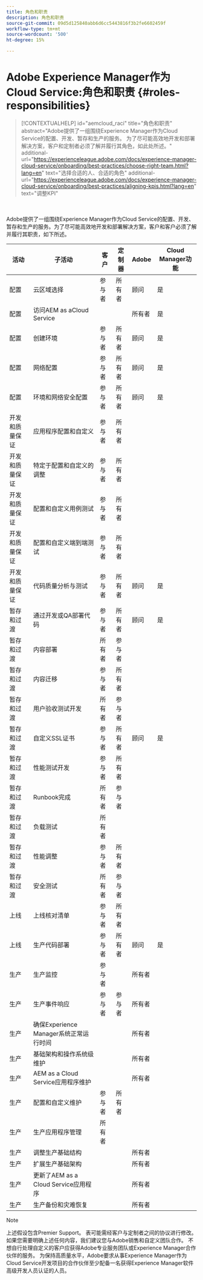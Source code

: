 ```yaml
---
title: 角色和职责
description: 角色和职责
source-git-commit: 09d5d125840abb6d6cc5443816f3b2fe6602459f
workflow-type: tm+mt
source-wordcount: '500'
ht-degree: 15%

---
```



# Adobe Experience Manager作为Cloud Service:角色和职责 {#roles-responsibilities}

>[!CONTEXTUALHELP]
>id="aemcloud_raci"
>title="角色和职责"
>abstract="Adobe提供了一组围绕Experience Manager作为Cloud Service的配置、开发、暂存和生产的服务。 为了尽可能高效地开发和部署解决方案，客户和定制者必须了解并履行其角色，如此处所述。"
>additional-url="https://experienceleague.adobe.com/docs/experience-manager-cloud-service/onboarding/best-practices/choose-right-team.html?lang=en" text="选择合适的人、合适的角色"
>additional-url="https://experienceleague.adobe.com/docs/experience-manager-cloud-service/onboarding/best-practices/aligning-kpis.html?lang=en" text="调整KPI"

<br></br>
Adobe提供了一组围绕Experience Manager作为Cloud Service的配置、开发、暂存和生产的服务。为了尽可能高效地开发和部署解决方案，客户和客户必须了解并履行其职责，如下所述。


| 活动 | 子活动 | 客户 | 定制器 | Adobe | Cloud Manager功能 |
|---------------------------------|-------------------------------------------------------|-------------|-------------|---------|-----------------------------|
| 配置 | 云区域选择 | 参与者 | 所有者 | 顾问 | 是 |
| 配置 | 访问AEM as aCloud Service |  |  | 所有者 | 是 |
| 配置 | 创建环境 | 参与者 | 所有者 | 顾问 | 是 |
| 配置 | 网络配置 | 参与者 | 所有者 | 顾问 | 是 |
| 配置 | 环境和网络安全配置 | 参与者 | 所有者 | 顾问 | 是 |
| 开发和质量保证 | 应用程序配置和自定义 | 参与者 | 所有者 |  |  |
| 开发和质量保证 | 特定于配置和自定义的调整 | 参与者 | 所有者 |  |  |
| 开发和质量保证 | 配置和自定义用例测试 | 参与者 | 所有者 |  |  |
| 开发和质量保证 | 配置和自定义端到端测试 | 参与者 | 所有者 |  |  |
| 开发和质量保证 | 代码质量分析与测试 | 参与者 | 所有者 | 顾问 | 是 |
| 暂存和过渡 | 通过开发或QA部署代码 | 参与者 | 所有者 | 顾问 | 是 |
| 暂存和过渡 | 内容部署 | 所有者 | 参与者 |  |  |
| 暂存和过渡 | 内容迁移 | 参与者 | 所有者 |  |  |
| 暂存和过渡 | 用户验收测试开发 | 所有者 | 参与者 |  |  |
| 暂存和过渡 | 自定义SSL证书 | 参与者 | 所有者 | 顾问 | 是 |
| 暂存和过渡 | 性能测试开发 | 参与者 | 所有者 |  |  |
| 暂存和过渡 | Runbook完成 | 所有者 | 参与者 |  |  |
| 暂存和过渡 | 负载测试 | 所有者 |  |  |  |
| 暂存和过渡 | 性能调整 | 参与者 | 所有者 |  |  |
| 暂存和过渡 | 安全测试 | 所有者 | 参与者 |  |  |
| 上线 | 上线核对清单 | 参与者 | 所有者 |  |  |
| 上线 | 生产代码部署 | 参与者 | 所有者 | 顾问 | 是 |
| 生产 | 生产监控 | 参与者 |  | 所有者 |  |
| 生产 | 生产事件响应 | 参与者 | 参与者 | 所有者 |  |
| 生产 | 确保Experience Manager系统正常运行时间 |  |  | 所有者 |  |
| 生产 | 基础架构和操作系统级维护 |  |  | 所有者 |  |
| 生产 | AEM as a Cloud Service应用程序维护 |  |  | 所有者 |  |
| 生产 | 配置和自定义维护 | 参与者 | 所有者 |  |  |
| 生产 | 生产应用程序管理 | 所有者 |  |  |  |
| 生产 | 调整生产基础结构 |  |  | 所有者 |  |
| 生产 | 扩展生产基础架构 |  |  | 所有者 |  |
| 生产 | 更新了AEM as a Cloud Service应用程序 |  |  | 所有者 |  |
| 生产 | 生产备份和灾难恢复 |  |  | 所有者 |  |

>[!NOTE]
>
> 上述假设包含Premier Support。 表可能需经客户与定制者之间的协议进行修改。 如果您需要明确上述任何内容，我们建议您与Adobe销售和自定义团队合作。
> 不想自行处理自定义的客户应获得Adobe专业服务团队或Experience Manager合作伙伴的服务。
>为保持高质量水平，Adobe要求从事Experience Manager作为Cloud Service开发项目的合作伙伴至少配备一名获得Experience Manager软件高级开发人员认证的人员。
